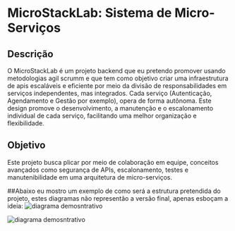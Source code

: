 # MicroStackLab: Sistema de Micro-Serviços

## Descrição
O MicroStackLab é um projeto backend que eu pretendo promover usando metodologias agil scrumm e que tem como objetivo criar uma infraestrutura de apis escaláveis e eficiente por meio da divisão de responsabilidades em serviços independentes, mas integrados. Cada serviço (Autenticação, Agendamento e Gestão por exemplo), opera de forma autônoma. Este design promove o desenvolvimento, a manutenção e o escalonamento individual de cada serviço, facilitando uma melhor organização e flexibilidade.

## Objetivo
Este projeto busca plicar por meio de colaboração em equipe, conceitos avançados como segurança de APIs, escalonamento, testes e manutenibilidade em uma arquitetura de micro-serviços.

##Abaixo eu mostro um exemplo de como será a estrutura pretendida do projeto, estes diagramas não representão a versão final, apenas esboçam a ideia:
![diagrama demosntrativo](https://showme.redstarplugin.com/d/d:my65Sa1z)


![diagrama demosntrativo](https://showme.redstarplugin.com/d/d:lowW6UZj)


